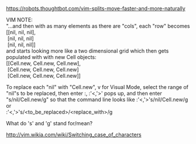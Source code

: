 https://robots.thoughtbot.com/vim-splits-move-faster-and-more-naturally  

VIM NOTE:  
"...and then with as many elements as there are "cols", each "row" becomes  
[[nil, nil, nil],  
&nbsp;[nil, nil, nil]  
&nbsp;[nil, nil, nil]]  
and starts looking more like a two dimensional grid which then gets populated with with new Cell objects:  
[[Cell.new, Cell.new, Cell.new],  
&nbsp;[Cell.new, Cell.new, Cell.new]  
&nbsp;[Cell.new, Cell.new, Cell.new]]  
  
To replace each "nil" with "Cell.new", v for Visual Mode, select the range of "nil"s to be replaced, then enter :, :'<,'>' pops up, and then enter "s/nil/Cell.new/g" so that the command line looks like :'<,'>'s/nil/Cell.new/g  
or  
:'<,'>'s/\<to_be_replaced>/\<replace_with>/g  
  
What do 's' and 'g' stand for/mean?  
  
  
http://vim.wikia.com/wiki/Switching_case_of_characters  
